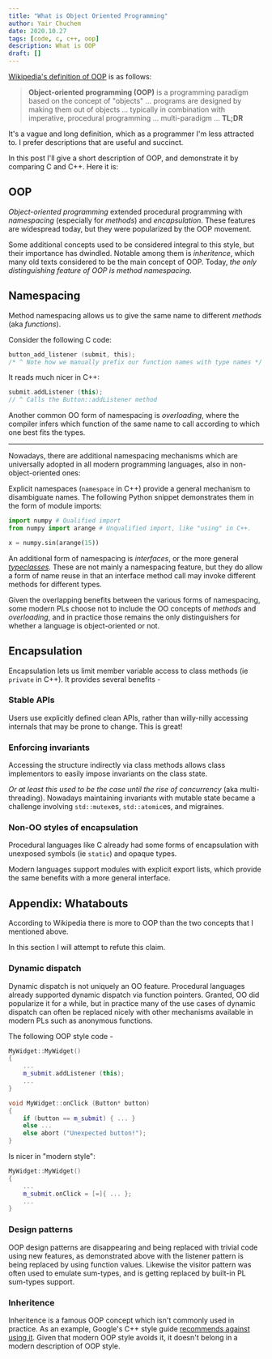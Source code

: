 ```yaml
---
title: "What is Object Oriented Programming"
author: Yair Chuchem
date: 2020.10.27
tags: [code, c, c++, oop]
description: What is OOP
draft: []
---
```


[Wikipedia's definition of OOP](https://en.wikipedia.org/wiki/Object-oriented_programming) is as follows:

> **Object-oriented programming (OOP)** is a programming paradigm based on the concept of "objects" ... programs are designed by making them out of objects ... typically in combination with imperative, procedural programming ... multi-paradigm ...  **TL;DR**

It's a vague and long definition, which as a programmer I'm less attracted to. I prefer descriptions that are useful and succinct.

In this post I'll give a short description of OOP, and demonstrate it by comparing C and C++. Here it is:

## OOP

*Object-oriented programming* extended procedural programming with *namespacing* (especially for *methods*) and *encapsulation*. These features are widespread today, but they were popularized by the OOP movement.

Some additional concepts used to be considered integral to this style, but their importance has dwindled. Notable among them is *inheritence*, which many old texts considered to be the main concept of OOP. Today, *the only distinguishing feature of OOP is method namespacing*.

## Namespacing

Method namespacing allows us to give the same name to different *methods* (aka *functions*).

Consider the following C code:

```C
button_add_listener (submit, this);
/* ^ Note how we manually prefix our function names with type names */
```

It reads much nicer in C++:

```C++
submit.addListener (this);
// ^ Calls the Button::addListener method
```

Another common OO form of namespacing is *overloading*, where the compiler infers which function of the same name to call according to which one best fits the types.

---

Nowadays, there are additional namespacing mechanisms which are universally adopted in all modern programming languages, also in non-object-oriented ones:

Explicit namespaces (`namespace` in C++) provide a general mechanism to disambiguate names. The following Python snippet demonstrates them in the form of module imports:

```Python
import numpy # Qualified import
from numpy import arange # Unqualified import, like "using" in C++.

x = numpy.sin(arange(15))
```

An additional form of namespacing is *interfaces*, or the more general [*typeclasses*](https://en.wikipedia.org/wiki/Type_class). These are not mainly a namespacing feature, but they do allow a form of name reuse in that an interface method call may invoke different methods for different types.

Given the overlapping benefits between the various forms of namespacing, some modern PLs choose not to include the OO concepts of *methods* and *overloading*, and in practice those remains the only distinguishers for whether a language is object-oriented or not.

## Encapsulation

Encapsulation lets us limit member variable access to class methods (ie `private` in C++). It provides several benefits -

### Stable APIs

Users use explicitly defined clean APIs, rather than willy-nilly accessing internals that may be prone to change. This is great!

### Enforcing invariants

Accessing the structure indirectly via class methods allows class implementors to easily impose invariants on the class state.

*Or at least this used to be the case until the rise of concurrency* (aka multi-threading). Nowadays maintaining invariants with mutable state became a challenge involving `std::mutex`es, `std::atomic`es, and migraines.

### Non-OO styles of encapsulation

Procedural languages like C already had some forms of encapsulation with unexposed symbols (ie `static`) and opaque types.

Modern languages support modules with explicit export lists, which provide the same benefits with a more general interface.

## Appendix: Whatabouts

According to Wikipedia there is more to OOP than the two concepts that I mentioned above.

In this section I will attempt to refute this claim.

### Dynamic dispatch

Dynamic dispatch is not uniquely an OO feature. Procedural languages already supported dynamic dispatch via function pointers. Granted, OO did popularize it for a while, but in practice many of the use cases of dynamic dispatch can often be replaced nicely with other mechanisms available in modern PLs such as anonymous functions.

The following OOP style code -

```C++
MyWidget::MyWidget()
{
    ...
    m_submit.addListener (this);
    ...
}

void MyWidget::onClick (Button* button)
{
    if (button == m_submit) { ... }
    else ...
    else abort ("Unexpected button!");
}
```

Is nicer in "modern style":

```C++
MyWidget::MyWidget()
{
    ...
    m_submit.onClick = [=]{ ... };
    ...
}
```

### Design patterns

OOP design patterns are disappearing and being replaced with trivial code using new features, as demonstrated above with the listener pattern is being replaced by using function values. Likewise the visitor pattern was often used to emulate sum-types, and is getting replaced by built-in PL sum-types support.

### Inheritence

Inheritence is a famous OOP concept which isn't commonly used in practice.
As an example, Google's C++ style guide [recommends against using it](https://google.github.io/styleguide/cppguide.html#Inheritance). Given that modern OOP style avoids it, it doesn't belong in a modern description of OOP style.
